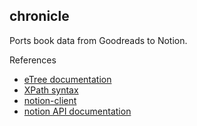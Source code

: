 ## chronicle

Ports book data from Goodreads to Notion.

References
- [eTree documentation](https://web.archive.org/web/20200720040529/http://effbot.org:80/zone/pythondoc-elementtree-ElementTree.htm)
- [XPath syntax](https://docs.python.org/3/library/xml.etree.elementtree.html#supported-xpath-syntax)
- [notion-client](https://github.com/ramnes/notion-sdk-py)
- [notion API documentation](https://developers.notion.com/reference/intro)